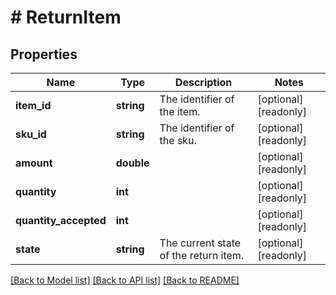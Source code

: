 # # ReturnItem

## Properties

Name | Type | Description | Notes
------------ | ------------- | ------------- | -------------
**item_id** | **string** | The identifier of the item. | [optional] [readonly] 
**sku_id** | **string** | The identifier of the sku. | [optional] [readonly] 
**amount** | **double** |  | [optional] [readonly] 
**quantity** | **int** |  | [optional] [readonly] 
**quantity_accepted** | **int** |  | [optional] [readonly] 
**state** | **string** | The current state of the return item. | [optional] [readonly] 

[[Back to Model list]](../../README.md#documentation-for-models) [[Back to API list]](../../README.md#documentation-for-api-endpoints) [[Back to README]](../../README.md)


